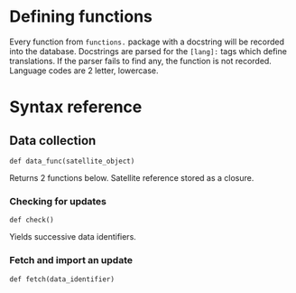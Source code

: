# Defining functions

Every function from `functions.` package with a docstring will be recorded into the database. Docstrings are parsed for the `[lang]:` tags which define translations. If the parser fails to find any, the function is not recorded. Language codes are 2 letter, lowercase.

# Syntax reference

## Data collection

`def data_func(satellite_object)`

Returns 2 functions below. Satellite reference stored as a closure.

### Checking for updates

`def check()`

Yields successive data identifiers.

### Fetch and import an update

`def fetch(data_identifier)`
